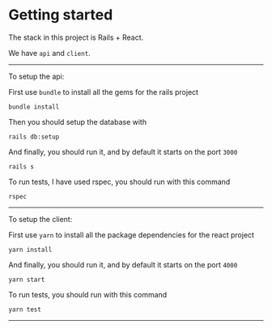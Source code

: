 # Getting started

The stack in this project is Rails + React.

We have `api` and `client`.

<hr/>

To setup the api:

First use `bundle` to install all the gems for the rails project

    bundle install

Then you should setup the database with

    rails db:setup

And finally, you should run it, and by default it starts on the port `3000`

    rails s

To run tests, I have used rspec, you should run with this command

    rspec

<hr/>

To setup the client:

First use `yarn` to install all the package dependencies for the react project

    yarn install

And finally, you should run it, and by default it starts on the port `4000`

    yarn start

To run tests, you should run with this command

    yarn test

---
